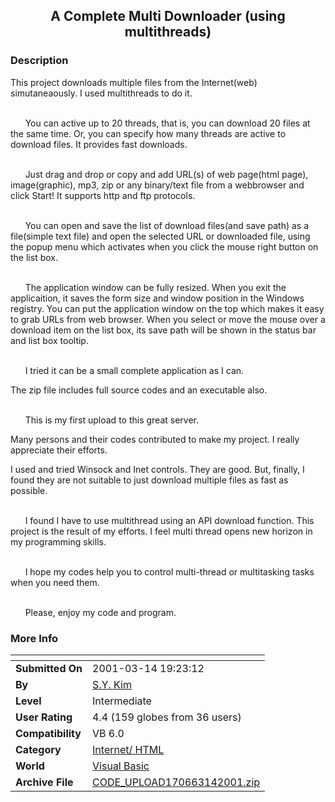 ﻿<div align="center">

## A    Complete Multi Downloader \(using multithreads\)


</div>

### Description

This project downloads multiple files from the Internet(web) simutaneaously. I used multithreads to do it. <br><br>

&nbsp;&nbsp;&nbsp;&nbsp;&nbsp;&nbsp;You can active up to 20 threads, that is, you can download 20 files at the same time. Or, you can specify how many threads are active to download files. It provides fast downloads.<br><br>

&nbsp;&nbsp;&nbsp;&nbsp;&nbsp;&nbsp;Just drag and drop or copy and add URL(s) of web page(html page), image(graphic), mp3, zip or any binary/text file from a webbrowser and click Start! It supports http and ftp protocols.<br><br>

&nbsp;&nbsp;&nbsp;&nbsp;&nbsp;&nbsp;You can open and save the list of download files(and save path) as a file(simple text file) and open the selected URL or downloaded file, using the popup menu which activates when you click the mouse right button on the list box. <br><br>

&nbsp;&nbsp;&nbsp;&nbsp;&nbsp;&nbsp;The application window can be fully resized. When you exit the applicaition, it saves the form size and window position in the Windows registry. You can put the application window on the top which makes it easy to grab URLs from web browser. When you select or move the mouse over a download item on the list box, its save path will be shown in the status bar and list box tooltip. <br><br>

&nbsp;&nbsp;&nbsp;&nbsp;&nbsp;&nbsp;I tried it can be a small complete application as I can. <br>

The zip file includes full source codes and an executable also. <br><br>

&nbsp;&nbsp;&nbsp;&nbsp;&nbsp;&nbsp;This is my first upload to this great server.

Many persons and their codes contributed to make my project. I really appreciate their efforts.

I used and tried Winsock and Inet controls. They are good. But, finally, I found they are not suitable to just download multiple files as fast as possible.<br><br>

&nbsp;&nbsp;&nbsp;&nbsp;&nbsp;&nbsp;I found I have to use multithread using an API download function. This project is the result of my efforts. I feel multi thread opens new horizon in my programming skills.<br><br>

&nbsp;&nbsp;&nbsp;&nbsp;&nbsp;&nbsp;I hope my codes help you to control multi-thread or multitasking tasks when you need them. <br><br>

&nbsp;&nbsp;&nbsp;&nbsp;&nbsp;&nbsp;Please, enjoy my code and program.
 
### More Info
 


<span>             |<span>
---                |---
**Submitted On**   |2001-03-14 19:23:12
**By**             |[S\.Y\. Kim](https://github.com/Planet-Source-Code/PSCIndex/blob/master/ByAuthor/s-y-kim.md)
**Level**          |Intermediate
**User Rating**    |4.4 (159 globes from 36 users)
**Compatibility**  |VB 6\.0
**Category**       |[Internet/ HTML](https://github.com/Planet-Source-Code/PSCIndex/blob/master/ByCategory/internet-html__1-34.md)
**World**          |[Visual Basic](https://github.com/Planet-Source-Code/PSCIndex/blob/master/ByWorld/visual-basic.md)
**Archive File**   |[CODE\_UPLOAD170663142001\.zip](https://github.com/Planet-Source-Code/s-y-kim-a-complete-multi-downloader-using-multithreads__1-21636/archive/master.zip)








